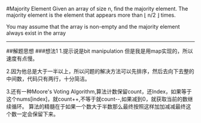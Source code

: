 #Majority Element
Given an array of size n, find the majority element. The majority element is the element that appears more than ⌊ n/2 ⌋ times.

You may assume that the array is non-empty and the majority element always exist in the array

---
##解题思想
###想法1
1.提示说是bit manipulation 但是我是用map实现的，所以速度有点慢。

2.因为他总是大于一半以上，所以问题的解决方法可以先排序，然后去向下去整的中间数，代码只有两行，十分简洁。

3.还有一种Moore's Voting Algorithm,算法计数保留count，还Index，如果等于这个nums[index]，就count++,不等于就count--,如果减到0，就获取当前的数继续循环。
算法的精髓在于如果一个数大于半数那么最终按照这样加加减减最终这个数一定会保留下来。




